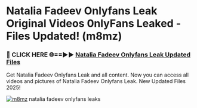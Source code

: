 # Natalia Fadeev Onlyfans Leak Original Videos 0nlyFans Leaked - Files Updated! (m8mz)

<h3>🔴 CLICK HERE 🌐==►► <a href="https://tinyurl.com/2jnfzry5" rel="nofollow">Natalia Fadeev Onlyfans Leak Updated Files</a></h3>

Get Natalia Fadeev Onlyfans Leak and all content. Now you can access all videos and pictures of Natalia Fadeev Onlyfans Leak. New Updated Files 2025!

[![m8mz](https://i.imgur.com/GyGTBgg.gif)](https://tinyurl.com/2jnfzry5)
natalia fadeev onlyfans leaks